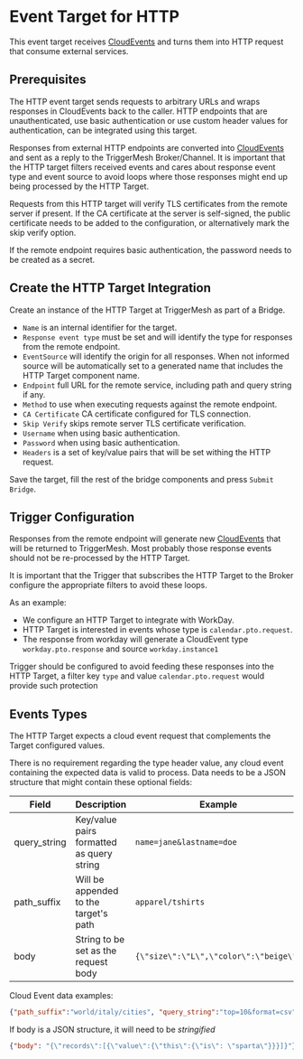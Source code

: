 # Event Target for HTTP

This event target receives [CloudEvents][ce] and turns them into HTTP request that consume external services.

## Prerequisites

The HTTP event target sends requests to arbitrary URLs and wraps responses in CloudEvents back to the caller. HTTP endpoints that are unauthenticated, use basic authentication or use custom header values for authentication, can be integrated using this target.

Responses from external HTTP endpoints are converted into [CloudEvents][ce] and sent as a reply to the TriggerMesh Broker/Channel. It is important that the HTTP target filters received events and cares about response event type and event source to avoid loops where those responses might end up being processed by the HTTP Target.

Requests from this HTTP target will verify TLS certificates from the remote server if present. If the CA certificate at the server is self-signed, the public certificate needs to be added to the configuration, or alternatively mark the skip verify option.

If the remote endpoint requires basic authentication, the password needs to be created as a secret.

## Create the HTTP Target Integration

Create an instance of the HTTP Target at TriggerMesh as part of a Bridge.

- `Name` is an internal identifier for the target.
- `Response event type` must be set and will identify the type for responses from the remote endpoint.
- `EventSource` will identify the origin for all responses. When not informed source will be automatically set to a generated name that includes the HTTP Target component name.
- `Endpoint` full URL for the remote service, including path and query string if any.
- `Method` to use when executing requests against the remote endpoint.
- `CA Certificate`  CA certificate configured for TLS connection.
- `Skip Verify` skips remote server TLS certificate verification.
- `Username` when using basic authentication.
- `Password` when using basic authentication.
- `Headers` is a set of key/value pairs that will be set withing the HTTP request.

Save the target, fill the rest of the bridge components and press `Submit Bridge`.

## Trigger Configuration

Responses from the remote endpoint will generate new [CloudEvents][ce] that will be returned to TriggerMesh. Most probably those response events should not be re-processed by the HTTP Target.

It is important that the Trigger that subscribes the HTTP Target to the Broker configure the appropriate filters to avoid these loops.

As an example:

- We configure an HTTP Target to integrate with WorkDay.
- HTTP Target is interested in events whose type is `calendar.pto.request`.
- The response from workday will generate a CloudEvent type `workday.pto.response` and source `workday.instance1`

Trigger should be configured to avoid feeding these responses into the HTTP Target, a filter key `type` and value `calendar.pto.request` would provide such protection

## Events Types

The HTTP Target expects a cloud event request that complements the Target configured values.

There is no requirement regarding the type header value, any cloud event containing the expected data is valid to process. Data needs to be a JSON structure that might contain these optional fields:


| Field  | Description   | Example             |
|---          |---            |---                  |
| query_string | Key/value pairs formatted as query string   | `name=jane&lastname=doe`  |
| path_suffix      | Will be appended to the target's path   | `apparel/tshirts`   |
| body     | String to be set as the request body   | `{\"size\":\"L\",\"color\":\"beige\"}`  |

Cloud Event data examples:

```json
{"path_suffix":"world/italy/cities", "query_string":"top=10&format=csv"}
```

If body is a JSON structure, it will need to be _stringified_

```json
{"body": "{\"records\":[{\"value\":{\"this\":{\"is\": \"sparta\"}}}]}"}
```


[ce]: https://cloudevents.io